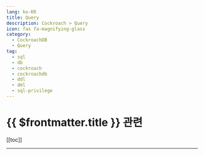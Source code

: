 ```yaml
---
lang: ko-KR
title: Query
description: Cockroach > Query
icon: fas fa-magnifying-glass
category:
  - CockroachDB
  - Query
tag: 
  - sql
  - db
  - cockroach
  - cockroachdb
  - ddl
  - dml
  - sql-privilege
---
```


# {{ $frontmatter.title }} 관련

[[toc]]

---

<TagLinks />